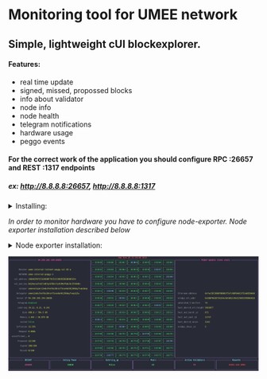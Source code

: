 # Monitoring tool for UMEE network

## Simple, lightweight cUI blockexplorer.


#### Features:
* real time update
* signed, missed, propossed blocks
* info about validator
* node info
* node health
* telegram notifications
* hardware usage
* peggo events


#### For the correct work of the application you should configure RPC :26657 and REST :1317 endpoints

##### ex: http://8.8.8.8:26657, http://8.8.8.8:1317


<details>
  <summary>Installing:</summary>
  
  #### Technically, the installation itself is cloning the repo, setting dependencies, and providing 6 variables

```sh
$ cd && git clone https://github.com/Northa/lion.git && cd lion
$ sudo apt install python3-pip
$ pip3 install pipenv
$ pipenv sync

```
  Next open config.py in editor and replace required variables with your values.
  
  Once configured you can run the app by following:
  
  ```$ pipenv run python lion.py ```
</details>

_In order to monitor hardware you have to configure node-exporter._
 _Node exporter installation described below_

<details>
  <summary>Node exporter installation:</summary>
  
```sh
 
cd && wget https://github.com/prometheus/node_exporter/releases/download/v1.3.0/node_exporter-1.3.0.linux-amd64.tar.gz && \
tar xvf node_exporter-1.3.0.linux-amd64.tar.gz && \
rm node_exporter-1.3.0.linux-amd64.tar.gz && \
sudo mv node_exporter-1.3.0.linux-amd64 node_exporter && \
chmod +x $HOME/node_exporter/node_exporter && \
sudo mv $HOME/node_exporter/node_exporter /usr/bin && \
rm -Rvf $HOME/node_exporter/

sudo tee /etc/systemd/system/exporterd.service > /dev/null <<EOF
[Unit]
Description=node_exporter
After=network-online.target
[Service]
User=$USER
ExecStart=/usr/bin/node_exporter
Restart=always
RestartSec=3
LimitNOFILE=65535
[Install]
WantedBy=multi-user.target
EOF

sudo systemctl daemon-reload && \
sudo systemctl enable exporterd && \
sudo systemctl restart exporterd
```
  
  Node exporter by default working on port :9100
  
After installation node_exporter metrics should be available
by folowing address: http://your_ip:9100

[Node_exporter guide](https://prometheus.io/docs/guides/node-exporter/)
</details>

![Alt text](https://raw.githubusercontent.com/Northa/lion/main/screen/scr1.png?raw=true "Title")

